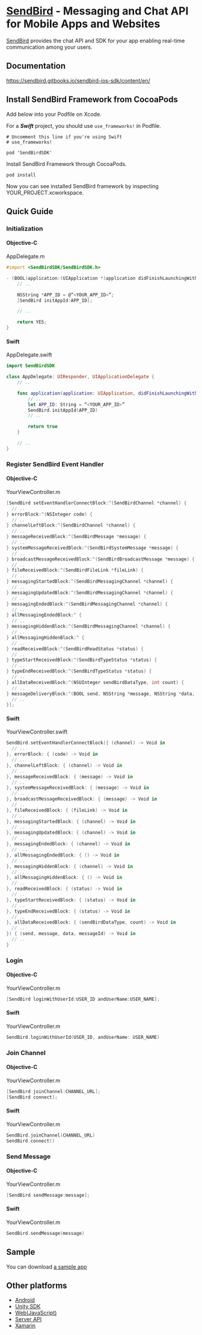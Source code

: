 # [SendBird](https://sendbird.com) - Messaging and Chat API for Mobile Apps and Websites
[SendBird](https://sendbird.com) provides the chat API and SDK for your app enabling real-time communication among your users.

## Documentation
https://sendbird.gitbooks.io/sendbird-ios-sdk/content/en/

## Install SendBird Framework from CocoaPods

Add below into your Podfile on Xcode.

For a ***Swift*** project, you should use ```use_frameworks!``` in Podfile.

```
# Uncomment this line if you're using Swift
# use_frameworks!

pod 'SendBirdSDK'
```

Install SendBird Framework through CocoaPods.

```
pod install
```

Now you can see installed SendBird framework by inspecting YOUR_PROJECT.xcworkspace.

## Quick Guide

### Initialization

#### Objective-C

AppDelegate.m


```objectivec
#import <SendBirdSDK/SendBirdSDK.h>

- (BOOL)application:(UIApplication *)application didFinishLaunchingWithOptions:(NSDictionary *)launchOptions {
    // ..

    NSString *APP_ID = @“<YOUR_APP_ID>”;
    [SendBird initAppId:APP_ID];

    // ..

    return YES;
}
```

#### Swift

AppDelegate.swift

```swift
import SendBirdSDK

class AppDelegate: UIResponder, UIApplicationDelegate {
    // ..

    func application(application: UIApplication, didFinishLaunchingWithOptions launchOptions: [NSObject: AnyObject]?) -> Bool {
        // ..
        let APP_ID: String = “<YOUR_APP_ID>”
        SendBird.initAppId(APP_ID)
        // ..

        return true
    }

    // ..
}
```

### Register SendBird Event Handler

#### Objective-C

YourViewController.m

```objectivec
[SendBird setEventHandlerConnectBlock:^(SendBirdChannel *channel) {
  // ..
} errorBlock:^(NSInteger code) {
  // ..
} channelLeftBlock:^(SendBirdChannel *channel) {
  // ..
} messageReceivedBlock:^(SendBirdMessage *message) {
  // ..
} systemMessageReceivedBlock:^(SendBirdSystemMessage *message) {
  // ..
} broadcastMessageReceivedBlock:^(SendBirdBroadcastMessage *message) {
  // ..
} fileReceivedBlock:^(SendBirdFileLink *fileLink) {
  // ..
} messagingStartedBlock:^(SendBirdMessagingChannel *channel) {
  // ..
} messagingUpdatedBlock:^(SendBirdMessagingChannel *channel) {
  // ..
} messagingEndedBlock:^(SendBirdMessagingChannel *channel) {
  // ..
} allMessagingEndedBlock:^ {
  // ..
} messagingHiddenBlock:^(SendBirdMessagingChannel *channel) {
  // ..
} allMessagingHiddenBlock:^ {
  // ..        
} readReceivedBlock:^(SendBirdReadStatus *status) {
  // ..        
} typeStartReceivedBlock:^(SendBirdTypeStatus *status) {
  // ..        
} typeEndReceivedBlock:^(SendBirdTypeStatus *status) {
  // ..        
} allDataReceivedBlock:^(NSUInteger sendBirdDataType, int count) {
  // ..
} messageDeliveryBlock:^(BOOL send, NSString *message, NSString *data, NSString *messageId) {
  // ..
}];
```

#### Swift

YourViewController.swift

```swift
SendBird.setEventHandlerConnectBlock({ (channel) -> Void in
  // ..
}, errorBlock: { (code) -> Void in
  // ..
}, channelLeftBlock: { (channel) -> Void in
  // ..
}, messageReceivedBlock: { (message) -> Void in
  // ..
}, systemMessageReceivedBlock: { (message) -> Void in
  // ..
}, broadcastMessageReceivedBlock: { (message) -> Void in
  // ..
}, fileReceivedBlock: { (fileLink) -> Void in
  // ..
}, messagingStartedBlock: { (channel) -> Void in
  // ..
}, messagingUpdatedBlock: { (channel) -> Void in
  // ..
}, messagingEndedBlock: { (channel) -> Void in
  //  ..
}, allMessagingEndedBlock: { () -> Void in
  // ..
}, messagingHiddenBlock: { (channel) -> Void in
  // ..
}, allMessagingHiddenBlock: { () -> Void in
  // ..
}, readReceivedBlock: { (status) -> Void in
  // ..
}, typeStartReceivedBlock: { (status) -> Void in
  // ..
}, typeEndReceivedBlock: { (status) -> Void in
  // ..
}, allDataReceivedBlock: { (sendBirdDataType, count) -> Void in
  // ..
}) { (send, message, data, messageId) -> Void in
  // ..
}
```

### Login

#### Objective-C

YourViewController.m

```objectivec
[SendBird loginWithUserId:USER_ID andUserName:USER_NAME];
```


#### Swift

YourViewController.m

```swift
SendBird.loginWithUserId(USER_ID, andUserName: USER_NAME)
```

### Join Channel

#### Objective-C

YourViewController.m

```objectivec
[SendBird joinChannel:CHANNEL_URL];
[SendBird connect];
```

#### Swift

YourViewController.m

```swift
SendBird.joinChannel(CHANNEL_URL)
SendBird.connect()
```

### Send Message

#### Objective-C

YourViewController.m

```objectivec
[SendBird sendMessage:message];
```

#### Swift

YourViewController.m

```swift
SendBird.sendMessage(message)
```


## Sample
You can download [a sample app](https://github.com/smilefam/SendBird-iOS)

## Other platforms
* [Android](https://sendbird.gitbooks.io/sendbird-android-sdk/content/en/index.html)
* [Unity SDK](https://sendbird.gitbooks.io/sendbird-unity-sdk/content/en/index.html)
* [Web(JavaScript)](https://sendbird.gitbooks.io/sendbird-web-sdk/content/en/index.html)
* [Server API](https://sendbird.gitbooks.io/sendbird-server-api/content/en/index.html)
* [Xamarin](https://sendbird.gitbooks.io/sendbird-xamarin-sdk/content/)
